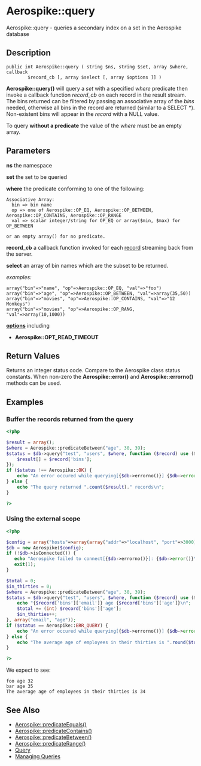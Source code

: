 
# Aerospike::query

Aerospike::query - queries a secondary index on a set in the Aerospike database

## Description

```
public int Aerospike::query ( string $ns, string $set, array $where, callback
        $record_cb [, array $select [, array $options ]] )
```

**Aerospike::query()** will query a *set* with a specified *where* predicate
then invoke a callback function *record_cb* on each record in the result stream.
The bins returned can be filtered by passing an associative array of the *bins*
needed, otherwise all bins in the record are returned (similar to a SELECT \*).
Non-existent bins will appear in the *record* with a NULL value.

To query **without a predicate** the value of the *where* must be an empty array.

## Parameters

**ns** the namespace

**set** the set to be queried

**where** the predicate conforming to one of the following:
```
Associative Array:
  bin => bin name
  op => one of Aerospike::OP_EQ, Aerospike::OP_BETWEEN, Aerospike::OP_CONTAINS, Aerospike::OP_RANGE
  val => scalar integer/string for OP_EQ or array($min, $max) for OP_BETWEEN

or an empty array() for no predicate.
```

**record_cb** a callback function invoked for each [record](aerospike_get.md#parameters) streaming back from the server.

**select** an array of bin names which are the subset to be returned.

*examples:*
```
array("bin"=>"name", "op"=>Aerospike::OP_EQ, "val"=>"foo")
array("bin"=>"age", "op"=>Aerospike::OP_BETWEEN, "val"=>array(35,50))
array("bin"=>"movies", "op"=>Aerospike::OP_CONTAINS, "val"=>"12 Monkeys")
array("bin"=>"movies", "op"=>Aerospike::OP_RANG, "val"=>array(10,1000))
```

**[options](aerospike.md)** including
- **Aerospike::OPT_READ_TIMEOUT**

## Return Values

Returns an integer status code.  Compare to the Aerospike class status
constants.  When non-zero the **Aerospike::error()** and
**Aerospike::errorno()** methods can be used.

## Examples

### Buffer the records returned from the query

```php
<?php

$result = array();
$where = Aerospike::predicateBetween("age", 30, 39);
$status = $db->query("test", "users", $where, function ($record) use (&$results) {
    $result[] = $record['bins'];
});
if ($status !== Aerospike::OK) {
    echo "An error occured while querying[{$db->errorno()}] {$db->error()}\n";
} else {
    echo "The query returned ".count($result)." records\n";
}

?>
```


### Using the external scope

```php
<?php

$config = array("hosts"=>array(array("addr"=>"localhost", "port"=>3000)));
$db = new Aerospike($config);
if (!$db->isConnected()) {
   echo "Aerospike failed to connect[{$db->errorno()}]: {$db->error()}\n";
   exit(1);
}

$total = 0;
$in_thirties = 0;
$where = Aerospike::predicateBetween("age", 30, 39);
$status = $db->query("test", "users", $where, function ($record) use (&$total, &$in_thirties) {
    echo "{$record['bins']['email']} age {$record['bins']['age']}\n";
    $total += (int) $record['bins']['age'];
    $in_thirties++;
}, array("email", "age"));
if ($status == Aerospike::ERR_QUERY) {
    echo "An error occured while querying[{$db->errorno()}] {$db->error()}\n";
} else {
    echo "The average age of employees in their thirties is ".round($total / $in_thirties)."\n";
}

?>
```

We expect to see:

```
foo age 32
bar age 35
The average age of employees in their thirties is 34
```

## See Also

- [Aerospike::predicateEquals()](aerospike_predicateequals.md)
- [Aerospike::predicateContains()](aerospike_predicatecontains.md)
- [Aerospike::predicateBetween()](aerospike_predicatebetween.md)
- [Aerospike::predicateRange()](aerospike_predicaterange.md)
- [Query](http://www.aerospike.com/docs/guide/query.html)
- [Managing Queries](http://www.aerospike.com/docs/operations/manage/queries/index.html)

